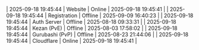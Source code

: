 | 2025-09-18 19:45:44 | Website | Online | 2025-09-18 19:45:41 |
| 2025-09-18 19:45:44 | Registration | Offline | 2025-09-09 16:40:23 |
| 2025-09-18 19:45:44 | Auth Server | Offline | 2025-08-18 09:33:31 |
| 2025-09-18 19:45:44 | Kezan (PvE) | Offline | 2025-08-03 17:58:02 |
| 2025-09-18 19:45:44 | Gurubashi (PvP) | Offline | 2025-08-23 21:44:06 |
| 2025-09-18 19:45:44 | Cloudflare | Online | 2025-09-18 19:45:41 |
